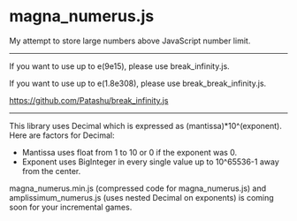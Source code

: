 # magna_numerus.js
My attempt to store large numbers above JavaScript number limit.

---

If you want to use up to e(9e15), please use break_infinity.js.

If you want to use up to e(1.8e308), please use break_break_infinity.js.

https://github.com/Patashu/break_infinity.js

---

This library uses Decimal which is expressed as (mantissa)*10^(exponent). Here are factors for Decimal:
- Mantissa uses float from 1 to 10 or 0 if the exponent was 0.
- Exponent uses BigInteger in every single value up to 10^65536-1 away from the center.

magna_numerus.min.js (compressed code for magna_numerus.js) and amplissimum_numerus.js (uses nested Decimal on exponents) is coming soon for your incremental games.
